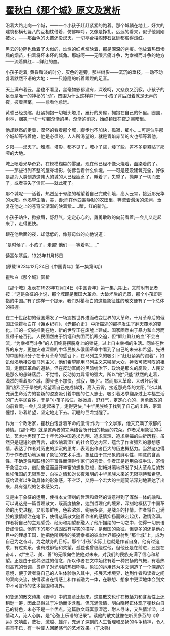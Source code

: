 # [瞿秋白《那个城》原文及赏析](https://www.vrrw.net/wx/9120.html)

沿着大路走向一个城，——一个小孩子赶赶紧紧的跑着。那个城躺在地上，好大的建筑都横七竖八的互相枕借着，仿佛呻吟，又像是挣扎。远远的看来，似乎他刚刚被火，——那血色的火苗还没熄灭，一切亭台楼阁砖石瓦砾都煅得煊红。

黑云的边际也像着了火似的，灿烂的红点煊映着，那是深深的创痕。他放着热烈惨黯的烟苗，扫着将坏未坏的城角。那城呵——无限苦痛斗争，为幸福而斗争的地方——流着鲜红……鲜红的血。

小孩子走着; 黄昏黯淡的时分，灰色的道旁，那些树影——沉沉的垂枝，一动不动复着默然不语的大地：——只隐隐的听着蹬蹬的足音。

天上满布着云，星也不看见，丝毫物影都没有，深晚呵，又悲哀又沉寂。小孩子的足音是唯一的神秘的“动”。四围为什么这样静?——小孩子背后跟着就是无声的夜，披着黑氅，——愈看他愈远。



黄昏已经畏缩，赶紧拥抱一切城头塔顶，雁行的房屋，拥抱在自己的怀里。园圃，树林，烟突;一切一切都渐渐的黑，渐渐的消灭，始终镇压在夜之黑暗里。

他却默然的走着，漠然的看着那个城，脚步也不加快，孤寂，细小……可是似乎那个城却等待着他，他是必须的，人人所渴望的，就是青焰赤苗的火也都等着他。

夕阳——熄灭了。雉堞，塔影，都不见了。城小了些，矮了些，差不多更紧贴了那哑的大地。

城上喷着光华奇彩，在模模糊糊的雾里。现在他已经不像火烧着，血染着的了。——那些行列不整的屋脊墙影，仿佛含着什么仙境，——可是还没建筑完全，好像是那为人类创造这伟大的城的人已经疲乏了，睡着了，失望了，抛弃了一切而去了，或者丧失了信仰——就此死了。

那个城呢——活着，热烈至于晕绝的希望着自己完成仙境，高入云霄，接近那光华的太阳。他渴望生活，美，善;而在他四围静默的农田里，奔流着潺湲的溪涧，垂复在他之上的苍穹又渐渐的映着紫……暗，红的新光。

小孩子站住，掀掀眉，舒舒气，定定心心的，勇勇敢敢的向前看着;一会儿又走起来了，走得更快。

跟在他后面的夜，却低低的，像慈母似的向他说道：

“是时候了，小孩子，走罢! 他们——等着呢……”

读高尔基后。1923年11月15日

(原载1923年12月24日《中国青年》第一集第6期)

瞿秋白《那个城》赏析

《那个城》发表在1923年12月24日《中国青年》第一集六期上，文前附有记者按：“这是象征的小说，那个城即是俄国大革命、大破坏后的光景，那个小孩即是指的中国。”有了这样一个提示，我们对瞿秋白的这篇象征性的散文便有了一个总体的把握。

在二十世纪初的俄国爆发了一场震撼世界进而改变世界的大革命。十月革命后的俄国正像瞿秋白在《饿乡纪程》、《赤都心史》 中所描述的那样发生了翻天覆地的变化。旧的一切被推倒在地，新的世界正在废墟上建成。国家固然由于暴力和血污而显得千疮百孔，人民固然由于饥馑和贫困而饥寒交迫，但“鲜红鲜红的血”不会白流，“为幸福而斗争”的人们终将摆脱身上的锁链，过上自由幸福的生活。同处在世界的东方，更加灾难深重的中华民族从俄国革命中看到了自己的未来和希望。先进的中国知识分子在十月革命的感召下，在马列主义的吸引下“赶赶紧紧的跑着”，如饥似渴地接受着马列主义，他们希望能用马列主义来唤醒大众，拯救可悲可叹的祖国，走俄国革命的道路。但在反动军阀的黑暗统治下，政治是那么的腐败，人民又是那么的愚昧落后、不觉悟，反动势力异常的强大，所以“他”只能“默然的走着，漠然的看着那个城，脚步也不加快，孤寂，细小”。然而那大革命、大破坏后俄国“热烈至于晕绝的希望着自己完成仙境，高入云霄，接近那光华的太阳。”它以其充满生命活力的崭新的姿态吸引着中国的仁人志士，吸引着渴求翻身过上幸福生活的广大平民百姓，于是“小孩子站住，掀掀眉，舒舒气，定定心心的，勇勇敢敢的向前看着;一会儿又走起来了，走得更快。”中华民族终于找到了自己的出路，带着憧憬，带着希望，坚定地走下去。沉睡的巨龙觉醒了。

作为一个政治家，瞿秋白饱含着革命的激情;作为一个文学家，他又充满了浓郁的诗情。《那个城》就是这两者的完满结合所开出的艳丽的花朵。作者采用象征的手法，艺术地再现了二十年代的中国追求光明、追求真理、追求幸福的曲折历程。虽然只是短短的数百言，却浓缩着深广的社会历史内容，蕴含了作者强烈的思想感情，表达了作者对历史的深沉的思考，表现出作者巨大的历史概括力。当然这也得力于作者成功地运用了象征的艺术手法。象征由于其形象的鲜明性，喻意的含蓄性、不确定性和联想的丰富性而深得作家们的喜爱。作者正是运用象征手法，寄情于象征之中，借助象征而展开丰富的想象联想，酣畅淋漓地抒发了对大革命后的苏维埃俄国的无限热爱、向往之情和对长夜难明的中华民族未来的无限期待和希望。既给读者以生动具体的形象感，不空泛，又将一个宏大的主题简洁深刻地表达了出来，具有强烈的艺术感染力。

又是由于象征的运用，使得本文深刻的哲理和盎然的诗意得到了浑然一体的融和。可以说这是一篇哲理散文，既高度抽象，达到哲理化的境界，深刻地概括了中国革命的历史进程，又形象鲜明，色彩浓烈，绚丽多姿，是战斗的抒情。作者将自己满腔的激情倾注在笔下，使得这篇散文随着作者的感情抑扬而跌宕起伏，激情澎湃。作者将自己的主观感受、经历和期望都融入了他所描绘的一切之中，使得一切景语皆成情语。他笔下的那个城固然有写实的描写，是俄国的象征，但更多的还是他心目中的理想王国，他把他所期待的美满幸福的彼岸世界都投射到“那个城”上，成为自己为之奋斗，为之献身的目标。那个“小孩”实际上也就是作者自身。他有过追求，有过欢乐，也有过徘徊和失望，孤独也曾缠绕过他，但他还是在前进，还是在奋斗，对“生活、美、善”的无限向往使他对未来，对我们的民族充满了信心和希望。正是由于这种必胜的信念，所以作者在文中始终有着一种昂扬的气概，有着热烈高亢的音调，贯穿了对光明的热烈呼唤。象征的运用还为本文创造了一个深邃的意境，便于读者将自己的人生体验融入其中，拓展艺术境界，达到作者和读者之间的双向交流，使得读者在情感上和作者融为一体，在联想、想象中更深地体会到文中不可言传的艺术氛围和境界。

和鲁迅的散文诗集《野草》中的篇章比起来，这篇散文也许在概括力和含蓄性上还稍逊一筹，因此显得过于冲动而少含蓄。但充满激情、明白晓畅正体现了瞿秋白自己的特色，未必不是一个优点。这篇散文既寓意深远，耐人寻味，又热情洋溢，以情动人，沁人心脾，是“心弦上乐谱的记录”。读他的散文就像在听贝多芬的《命运》交响曲，悲壮、激越、雄浑，充满了深刻的人生哲理和昂扬的斗争精神，令人振奋不已，有一种使人回肠荡气的艺术效果。(丁永强)

